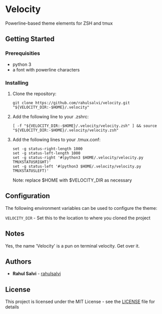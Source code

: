 # Velocity

Powerline-based theme elements for ZSH and tmux

## Getting Started

### Prerequisities

* python 3
* a font with powerline characters

### Installing

1. Clone the repository:
    ```
    git clone https://github.com/rahulsalvi/velocity.git "${VELOCITY_DIR:-$HOME}/.velocity"
    ```

2. Add the following line to your .zshrc:
    ```
    [ -f "${VELOCITY_DIR:-$HOME}/.velocity/velocity.zsh" ] && source "${VELOCITY_DIR:-$HOME}/.velocity/velocity.zsh"
    ```

3. Add the following lines to your .tmux.conf:
    ```
    set -g status-right-length 1000
    set -g status-left-length 1000
    set -g status-right '#(python3 $HOME/.velocity/velocity.py TMUXSTATUSRIGHT)'
    set -g status-left '#(python3 $HOME/.velocity/velocity.py TMUXSTATUSLEFT)'
    ```
    Note: replace $HOME with $VELOCITY_DIR as necessary

## Configuration

The following environment variables can be used to configure the theme:

```VELOCITY_DIR``` - Set this to the location to where you cloned the project

## Notes

Yes, the name 'Velocity' is a pun on terminal velocity. Get over it.

## Authors

* **Rahul Salvi** - [rahulsalvi](https://github.com/rahulsalvi)

## License

This project is licensed under the MIT License - see the [LICENSE](LICENSE) file for details
